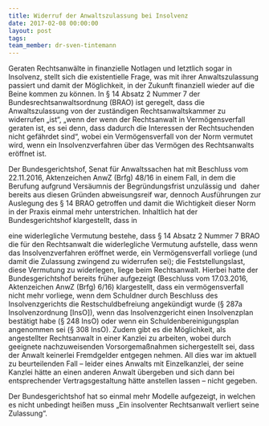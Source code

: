 ```yaml
---
title: Widerruf der Anwaltszulassung bei Insolvenz
date: 2017-02-08 00:00:00
layout: post
tags:
team_member: dr-sven-tintemann
---
```



Geraten Rechtsanw&auml;lte in finanzielle Notlagen und letztlich sogar in Insolvenz, stellt sich die existentielle Frage, was mit ihrer Anwaltszulassung passiert und damit der M&ouml;glichkeit, in der Zukunft finanziell wieder auf die Beine kommen zu k&ouml;nnen. In &sect; 14 Absatz 2 Nummer 7 der Bundesrechtsanwaltsordnung (BRAO) ist geregelt, dass die Anwaltszulassung von der zust&auml;ndigen Rechtsanwaltskammer zu widerrufen „ist“, „wenn der wenn der Rechtsanwalt in Verm&ouml;gensverfall geraten ist, es sei denn, dass dadurch die Interessen der Rechtsuchenden nicht gef&auml;hrdet sind“, wobei ein Verm&ouml;gensverfall von der Norm vermutet wird, wenn ein Insolvenzverfahren &uuml;ber das Verm&ouml;gen des Rechtsanwalts er&ouml;ffnet ist.

Der Bundesgerichtshof, Senat f&uuml;r Anwaltssachen hat mit Beschluss vom 22.11.2016, Aktenzeichen AnwZ (Brfg) 48/16 in einem Fall, in dem die Berufung aufgrund Vers&auml;umnis der Begr&uuml;ndungsfrist unzul&auml;ssig und&nbsp; daher bereits aus diesen Gr&uuml;nden abweisungsreif war, dennoch Ausf&uuml;hrungen zur Auslegung des &sect; 14 BRAO getroffen und damit die Wichtigkeit dieser Norm in der Praxis einmal mehr unterstrichen. Inhaltlich hat der Bundesgerichtshof klargestellt, dass in

eine widerlegliche Vermutung bestehe, dass &sect; 14 Absatz 2 Nummer 7 BRAO die f&uuml;r den Rechtsanwalt die widerlegliche Vermutung aufstelle, dass wenn das Insolvenzverfahren er&ouml;ffnet werde, ein Verm&ouml;gensverfall vorliege (und damit die Zulassung zwingend zu widerrufen sei); die Feststellungslast, diese Vermutung zu widerlegen, liege beim Rechtsanwalt. Hierbei hatte der Bundesgerichtshof bereits fr&uuml;her aufgezeigt (Beschluss vom 17.03.2016, Aktenzeichen AnwZ (Brfg) 6/16) klargestellt, dass ein verm&ouml;gensverfall nicht mehr vorliege, wenn dem Schuldner durch Beschluss des Insolvenzgerichts die Restschuldbefreiung angek&uuml;ndigt wurde (&sect; 287a Insolvenzordnung [InsO]), wenn das Insolvenzgericht einen Insolvenzplan best&auml;tigt habe (&sect; 248 InsO) oder wenn ein Schuldenbereinigungsplan angenommen sei (&sect; 308 InsO). Zudem gibt es die M&ouml;glichkeit, als angestellter Rechtsanwalt in einer Kanzlei zu arbeiten, wobei durch geeignete nachzuweisenden Vorsorgema&szlig;nahmen sichergestellt sei, dass der Anwalt keinerlei Fremdgelder entgegen nehmen. All dies war im aktuell zu beurteilenden Fall – leider eines Anwalts mit Einzelkanzlei, der seine Kanzlei h&auml;tte an einen anderen Anwalt &uuml;bergeben und sich dann bei entsprechender Vertragsgestaltung h&auml;tte anstellen lassen – nicht gegeben.

Der Bundesgerichtshof hat so einmal mehr Modelle aufgezeigt, in welchen es nicht unbedingt hei&szlig;en muss „Ein insolventer Rechtsanwalt verliert seine Zulassung“.